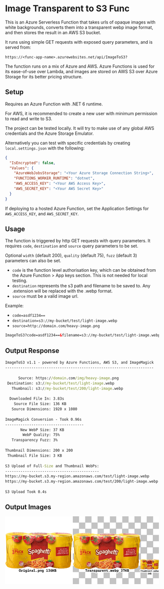 # Image Transparent to S3 Func

This is an Azure Serverless Function that takes urls of opaque images with white backgrounds, converts them into a transparent webp image format, and then stores the result in an AWS S3 bucket.

It runs using simple GET requests with exposed query parameters, and is served from:

`https://<func-app-name>.azurewebsites.net/api/ImageToS3?`

The function runs on a mix of Azure and AWS.
Azure Functions is used for its ease-of-use over Lambda, and images are stored on AWS S3 over Azure Storage for its better pricing structure.

## Setup

Requires an Azure Function with .NET 6 runtime.

For AWS, it is recommended to create a new user with minimum permission to read and write to S3.

The project can be tested locally. It will try to make use of any global AWS credentials and the Azure Storage Emulator.

Alternatively you can test with specific credentials by creating `local.settings.json` with the following:

```json
{
  "IsEncrypted": false,
  "Values": {
    "AzureWebJobsStorage": "<Your Azure Storage Connection String>",
    "FUNCTIONS_WORKER_RUNTIME": "dotnet",
    "AWS_ACCESS_KEY": "<Your AWS Access Key>",
    "AWS_SECRET_KEY": "<Your AWS Secret Key>"
  }
}
```

If deploying to a hosted Azure Function, set the Application Settings for `AWS_ACCESS_KEY`, and `AWS_SECRET_KEY`.

## Usage

The function is triggered by http GET requests with query parameters. It requires `code`, `destination` and `source` query parameters to be set.

Optional `width` (default 200), `quality` (default 75), `fuzz` (default 3) parameters can also be set.

- `code` is the function level authorisation key, which can be obtained from the Azure Function > App keys section. This is not needed for local testing.
- `destination` represents the s3 path and filename to be saved to. Any .extension will be replaced with the .webp format.
- `source` must be a valid image url.

Example:

- `code=asdf1234==`
- `destination=s3://my-bucket/test/light-image.webp`
- `source=http://domain.com/heavy-image.png`

```html
ImageToS3?code=asdf1234==&filename=s3://my-bucket/test/light-image.webp&url=http://domain.com/heavy-image.png
```

## Output Response

```cmd
ImageToS3 v1.1 - powered by Azure Functions, AWS S3, and ImageMagick
--------------------------------------------------------------------

      Source: https://domain.com/img/heavy-image.png
 Destination: s3://my-bucket/test/light-image.webp
   Thumbnail: s3://my-bucket/test/200/light-image.webp

  Downloaded File In: 3.83s
    Source File Size: 136 KB
   Source Dimensions: 1920 x 1080

ImageMagick Conversion - Took 0.96s
------------------------------------
       New WebP Size: 37 KB
        WebP Quality: 75%
   Transparency Fuzz: 3%

Thumbnail Dimensions: 200 x 200
 Thumbnail File Size: 3 KB

S3 Upload of Full-Size and Thumbnail WebPs:
-------------------------------------------
https://my-bucket.s3.my-region.amazonaws.com/test/light-image.webp
https://my-bucket.s3.my-region.amazonaws.com/test/200/light-image.webp

S3 Upload Took 0.4s
```

## Output Images

![alt text](https://github.com/Jason-nzd/ImageToS3Func/raw/master/image-comparison-1000.jpg?raw=true "Image Comparison")
